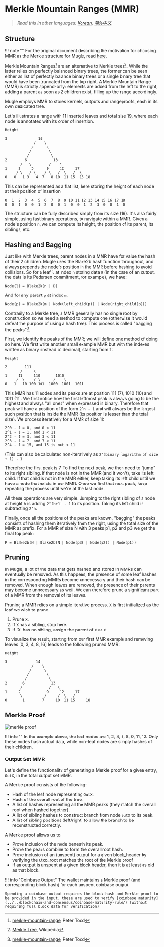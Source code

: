 # Merkle Mountain Ranges (MMR)

> *Read this in other languages: [Korean](https://github.com/mugleproject/mugle/blob/master/doc/translations/mmr_KR.md), [简体中文](https://github.com/mugleproject/mugle/blob/master/doc/translations/mmr_ZH-CN.md).*

## Structure

!!! note ""
    For the original document describing the motivation for choosing MMR as the Merkle structure for Mugle, read [here](merkle-structures(old).md).

Merkle Mountain Ranges[^1] are an alternative to Merkle trees[^2]. While the
latter relies on perfectly balanced binary trees, the former can be seen
either as list of perfectly balance binary trees or a single binary tree that
would have been truncated from the top right. A Merkle Mountain Range (MMR) is
strictly append-only: elements are added from the left to the right, adding a
parent as soon as 2 children exist, filling up the range accordingly.

Mugle employs MMR to stores kernels, outputs and rangeproofs, each in its own dedicated tree.

Let's illustrates a range with 11 inserted leaves and total size 19, where each
node is annotated with its order of insertion.

```
Height

3              14
             /    \
            /      \
           /        \
          /          \
2        6            13
       /   \        /    \
1     2     5      9     12     17
     / \   / \    / \   /  \   /  \
0   0   1 3   4  7   8 10  11 15  16 18
```

This can be represented as a flat list, here storing the height of each node
at their position of insertion:

```
0  1  2  3  4  5  6  7  8  9 10 11 12 13 14 15 16 17 18
0  0  1  0  0  1  2  0  0  1  0  0  1  2  3  0  0  1  0
```

The structure can be fully described simply from its size (19). It's also
fairly simple, using fast binary operations, to navigate within a MMR.
Given a node's position `n`, we can compute its height, the position of its
parent, its siblings, etc.

## Hashing and Bagging

Just like with Merkle trees, parent nodes in a MMR have for value the hash of
their 2 children. Mugle uses the Blake2b hash function throughout, and always
prepends the node's position in the MMR before hashing to avoid collisions. So
for a leaf `l` at index `n` storing data `D` (in the case of an output, the
data is its Pedersen commitment, for example), we have:

```
Node(l) = Blake2b(n | D)
```

And for any parent `p` at index `m`:

```
Node(p) = Blake2b(m | Node(left_child(p)) | Node(right_child(p)))
```

Contrarily to a Merkle tree, a MMR generally has no single root by construction
so we need a method to compute one (otherwise it would defeat the purpose of
using a hash tree). This process is called "bagging the peaks"[^1].

First, we identify the peaks of the MMR; we will define one method of doing so
here. We first write another small example MMR but with the indexes written as
binary (instead of decimal), starting from 1:

```
Height

2        111
       /     \
1     11     110       1010
     /  \    / \      /    \
0   1   10 100 101  1000  1001  1011
```

This MMR has 11 nodes and its peaks are at position 111 (7), 1010 (10) and
1011 (11). We first notice how the first leftmost peak is always going to be
the highest and always "all ones" when expressed in binary. Therefore that
peak will have a position of the form `2^n - 1` and will always be the
largest such position that is inside the MMR (its position is lesser than the
total size). We process iteratively for a MMR of size 11:

```
2^0 - 1 = 0, and 0 < 11
2^1 - 1 = 1, and 1 < 11
2^2 - 1 = 3, and 3 < 11
2^3 - 1 = 7, and 7 < 11
2^4 - 1 = 15, and 15 is not < 11
```

(This can also be calculated non-iteratively as `2^(binary logarithm of size + 1) - 1`

Therefore the first peak is 7. To find the next peak, we then need to "jump" to
its right sibling. If that node is not in the MMR (and it won't), take its left
child. If that child is not in the MMR either, keep taking its left child
until we have a node that exists in our MMR. Once we find that next peak,
keep repeating the process until we're at the last node.

All these operations are very simple. Jumping to the right sibling of a node at
height `h` is adding `2^(h+1) - 1` to its position. Taking its left child is
subtracting `2^h`.

Finally, once all the positions of the peaks are known, "bagging" the peaks
consists of hashing them iteratively from the right, using the total size of
the MMR as prefix. For a MMR of size N with 3 peaks p1, p2 and p3 we get the
final top peak:

```
P = Blake2b(N | Blake2b(N | Node(p3) | Node(p2)) | Node(p1))
```

## Pruning

In Mugle, a lot of the data that gets hashed and stored in MMRs can eventually
be removed. As this happens, the presence of some leaf hashes in the
corresponding MMRs become unnecessary and their hash can be removed. When
enough leaves are removed, the presence of their parents may become unnecessary
as well. We can therefore prune a significant part of a MMR from the removal of
its leaves.

Pruning a MMR relies on a simple iterative process. `X` is first initialized as
the leaf we wish to prune.

1. Prune `X`.
1. If `X` has a sibling, stop here.
1. If 'X' has no sibling, assign the parent of `X` as `X`.

To visualize the result, starting from our first MMR example and removing leaves
[0, 3, 4, 8, 16] leads to the following pruned MMR:

```
Height

3             14
            /    \
           /      \
          /        \
         /          \
2       6            13
       /            /   \
1     2            9     12     17
       \          /     /  \   /
0       1        7     10  11 15     18
```

## Merkle Proof

![merkle proof](images/merkle_proof.png)

!!! info ""
    In the example above, the leaf nodes are 1, 2, 4, 5, 8, 9, 11, 12. Only these nodes hash actual data, while non-leaf nodes are simply hashes of their children.

### Output Set MMR

Let's define the functionality of generating a Merkle proof for a given entry, `OutX`, in the total output set MMR.

A Merkle proof consists of the following:

* Hash of the leaf node representing `OutX`.
* Hash of the overall root of the tree.
* A list of hashes representing all the MMR peaks (they match the overall root when hashed together).
* A list of sibling hashes to construct branch from node `outX` to its peak.
* A list of sibling positions (left/right) to allow the branch to be reconstructed correctly.

A Merkle proof allows us to:

* Prove inclusion of the node beneath its peak.
* Prove the peaks combine to form the overall root hash.
* Prove inclusion of an (unspent) output for a given block_header by verifying the utxo_root matches the root of the Merkle proof
* If an output is unspent at a given block header, then it is at least as old as that block.

!!! info "Coinbase Output"
    The wallet maintains a Merkle proof (and corresponding block hash) for each unspent coinbase output.

    Spending a coinbase output requires the block hash and Merkle proof to be provided in the input. these are used to verify [coinbase maturity](../../blockchain-and-consensus/coinbase-maturity-rule/) (without requiring full block data for verification)

[^1]: [merkle-mountain-range](https://github.com/opentimestamps/opentimestamps-server/blob/master/doc/merkle-mountain-range.md), Peter Todd
[^2]: [Merkle Tree](https://en.wikipedia.org/wiki/Merkle_tree), Wikipedia
